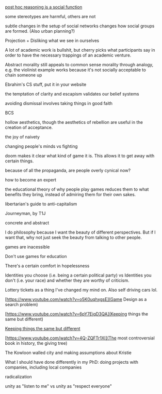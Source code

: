 [post hoc reasoning is a social function](https://www.youtube.com/watch?v=_ArVh3Cj9rw&list=PLM0XOPE-p91H0bY1nrHPiSILBMsCEJ6AL&index=10&t=180s)

some stereotypes are harmful, others are not

subtle changes in the setup of social networks changes how social groups are formed. (Also urban planning?)

Projection + Disliking what we see in ourselves

A lot of academic work is bullshit, but cherry picks what participants say in order to have the necessary trappings of an academic venture.

Abstract morality still appeals to common sense morality through analogy, e.g. the violinist example works because it's not socially acceptable to chain someone up

Ebrahim's CS stuff, put it in your website

the temptation of clarity and escapism validates our belief systems

avoiding dismissal involves taking things in good faith

BCS

hollow aesthetics, though the aesthetics of rebellion are useful in the creation of acceptance.

the joy of naivety

changing people's minds vs fighting

doom makes it clear what kind of game it is. This allows it to get away with certain things.

because of all the propaganda, are people overly cynical now?

how to become an expert

the educational theory of why people play games reduces them to what benefits they bring, instead of admiring them for their own sakes.

libertarian's guide to anti-capitalism

Journeyman, by T1J

concrete and abstract

I do philosophy because I want the beauty of different perspectives. But if I want that, why not just seek the beauty from talking to other people.

games are inacessible

Don't use games for education

There's a certain comfort in hopelessness

Identities you choose (i.e. being a certain political party) vs Identities you don't (i.e. your race) and whether they are worthy of criticism.

Lottery tickets as a thing I've changed my mind on. Also self driving cars lol.

[https://www.youtube.com/watch?v=o5K0uqhxgsE](Game Design as a search problem)

[https://www.youtube.com/watch?v=6pY7EjqD3QA](Keeping things the same but different)

[Keeping things the same but different](https://www.youtube.com/watch?v=6pY7EjqD3QA)

[https://www.youtube.com/watch?v=4Q-ZQFTr1XI](The most controversial book in history, the giving tree)

The Kowloon walled city and making assumptions about Kristie

What I should have done differently in my PhD: doing projects with companies, including local companies

radicalization

unity as "listen to me" vs unity as "respect everyone"
